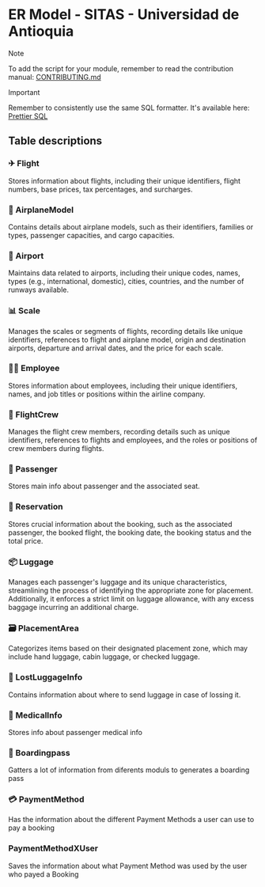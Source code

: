 # ER Model - SITAS - Universidad de Antioquia

> [!NOTE]  
> To add the script for your module, remember to read the contribution manual: [CONTRIBUTING.md](./CONTRIBUTING.md)

> [!IMPORTANT]  
> Remember to consistently use the same SQL formatter. It's available here: [Prettier SQL](https://marketplace.visualstudio.com/items?itemName=inferrinizzard.prettier-sql-vscode)

## Table descriptions

### ✈ Flight

Stores information about flights, including their unique identifiers, flight numbers, base prices, tax percentages, and surcharges.

### 🛫 AirplaneModel

Contains details about airplane models, such as their identifiers, families or types, passenger capacities, and cargo capacities.

### 🏬 Airport

Maintains data related to airports, including their unique codes, names, types (e.g., international, domestic), cities, countries, and the number of runways available.

### 📊 Scale

Manages the scales or segments of flights, recording details like unique identifiers, references to flight and airplane model, origin and destination airports, departure and arrival dates, and the price for each scale.

### 👨‍✈ Employee

Stores information about employees, including their unique identifiers, names, and job titles or positions within the airline company.

### 🚀 FlightCrew

Manages the flight crew members, recording details such as unique identifiers, references to flights and employees, and the roles or positions of crew members during flights.

### 👤 Passenger

Stores main info about passenger and the associated seat.

### 📄 Reservation

Stores crucial information about the booking, such as the associated passenger, the booked flight, the booking date, the booking status and the total price.

### :package: Luggage

Manages each passenger's luggage and its unique characteristics, streamlining the process of identifying the appropriate zone for placement. Additionally, it enforces a strict limit on luggage allowance, with any excess baggage incurring an additional charge.

### :card_file_box: PlacementArea

Categorizes items based on their designated placement zone, which may include hand luggage, cabin luggage, or checked luggage.

### 🧳 LostLuggageInfo

Contains information about where to send luggage in case of lossing it.

### 💉 MedicalInfo

Stores info about passenger medical info

### 📨 Boardingpass

Gatters a lot of information from diferents moduls to generates a boarding pass

### 💳 PaymentMethod

Has the information about the different Payment Methods a user can use to pay a booking

### PaymentMethodXUser

Saves the information about what Payment Method was used by the user who payed a Booking
